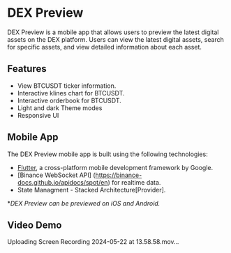# DEX Preview
DEX Preview is a mobile app that allows users to preview the latest digital assets on the DEX platform. Users can view the latest digital assets, search for specific assets, and view detailed information about each asset.

## Features
- View BTCUSDT ticker information.
- Interactive klines chart for BTCUSDT.
- Interactive orderbook for BTCUSDT.
- Light and dark Theme modes
- Responsive UI

## Mobile App
The DEX Preview mobile app is built using the following technologies:

- [Flutter](https://flutter.dev/), a cross-platform mobile development framework by Google.
- [Binance WebSocket API] (https://binance-docs.github.io/apidocs/spot/en) for realtime data.
- State Managment - Stacked Architecture[Provider].


**DEX Preview can be previewed on iOS and Android.*

## Video Demo


Uploading Screen Recording 2024-05-22 at 13.58.58.mov…



